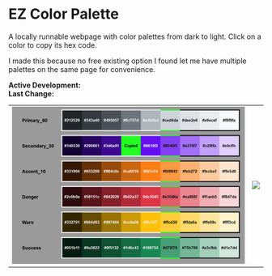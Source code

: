 # EZ Color Palette
A locally runnable webpage with color palettes from dark to light. Click on a color to copy its hex code.

I made this because no free existing option I found let me have multiple palettes on the same page for convenience.

**Active Development:** <br>
**Last Change:** <br>

| | |
| :---: | :---: |
| ![](/Screenshots/1-Page.png) | ![](/Screenshots/.png) |
